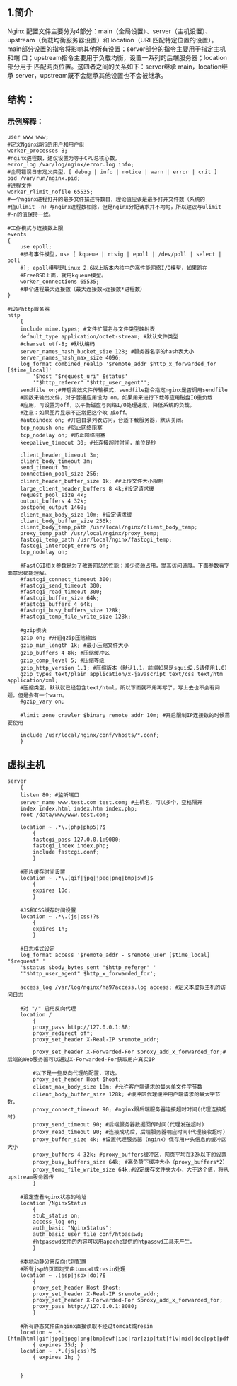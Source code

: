 ## 1.简介  
Nginx 配置文件主要分为4部分：main（全局设置）、server（主机设置）、
upstream（负载均衡服务器设置）和 location（URL匹配特定位置的设置）。  
main部分设置的指令将影响其他所有设置；server部分的指令主要用于指定主机和端
口；upstream指令主要用于负载均衡，设置一系列的后端服务器；location部分用于
匹配网页位置。这四者之间的关系如下：server继承 main，location继承
server，upstream既不会继承其他设置也不会被继承。

## 结构：  






### 示例解释：

    
    user www www;
    #定义Nginx运行的用户和用户组
    worker_processes 8;
    #nginx进程数，建议设置为等于CPU总核心数。
    error_log /var/log/nginx/error.log info;
    #全局错误日志定义类型，[ debug | info | notice | warn | error | crit ]
    pid /var/run/nginx.pid;
    #进程文件
    worker_rlimit_nofile 65535;
    #一个nginx进程打开的最多文件描述符数目，理论值应该是最多打开文件数（系统的
    #值ulimit -n）与nginx进程数相除，但是nginx分配请求并不均匀，所以建议与ulimit
    #-n的值保持一致。
    
    #工作模式与连接数上限
    events
    {
        use epoll;
        #参考事件模型，use [ kqueue | rtsig | epoll | /dev/poll | select | poll
        #]; epoll模型是Linux 2.6以上版本内核中的高性能网络I/O模型，如果跑在
        #FreeBSD上面，就用kqueue模型。
        worker_connections 65535;
        #单个进程最大连接数（最大连接数=连接数*进程数）
    }

    #设定http服务器
    http
        {
        include mime.types; #文件扩展名与文件类型映射表
        default_type application/octet-stream; #默认文件类型
        #charset utf-8; #默认编码        
        server_names_hash_bucket_size 128; #服务器名字的hash表大小        
        server_names_hash_max_size 4096;
        log_format combined_realip '$remote_addr $http_x_forwarded_for [$time_local]'
            '$host "$request_uri" $status'
            '"$http_referer" "$http_user_agent"';
        sendfile on;#开启高效文件传输模式，sendfile指令指定nginx是否调用sendfile
        #函数来输出文件，对于普通应用设为 on，如果用来进行下载等应用磁盘IO重负载
        #应用，可设置为off，以平衡磁盘与网络I/O处理速度，降低系统的负载。
        #注意：如果图片显示不正常把这个改 成off。
        #autoindex on; #开启目录列表访问，合适下载服务器，默认关闭。
        tcp_nopush on; #防止网络阻塞
        tcp_nodelay on; #防止网络阻塞
        keepalive_timeout 30; #长连接超时时间，单位是秒
        
        client_header_timeout 3m;
        client_body_timeout 3m;
        send_timeout 3m;
        connection_pool_size 256;
        client_header_buffer_size 1k; ##上传文件大小限制
        large_client_header_buffers 8 4k;#设定请求缓
        request_pool_size 4k;
        output_buffers 4 32k;
        postpone_output 1460;
        client_max_body_size 10m; #设定请求缓
        client_body_buffer_size 256k;
        client_body_temp_path /usr/local/nginx/client_body_temp;
        proxy_temp_path /usr/local/nginx/proxy_temp;
        fastcgi_temp_path /usr/local/nginx/fastcgi_temp;
        fastcgi_intercept_errors on;
        tcp_nodelay on;
        
        #FastCGI相关参数是为了改善网站的性能：减少资源占用，提高访问速度。下面参数看字面意思都能理解。
        #fastcgi_connect_timeout 300;
        #fastcgi_send_timeout 300;
        #fastcgi_read_timeout 300;
        #fastcgi_buffer_size 64k;
        #fastcgi_buffers 4 64k;
        #fastcgi_busy_buffers_size 128k;
        #fastcgi_temp_file_write_size 128k;

        #gzip模块
        gzip on; #开启gzip压缩输出
        gzip_min_length 1k; #最小压缩文件大小
        gzip_buffers 4 8k; #压缩缓冲区
        gzip_comp_level 5; #压缩等级
        gzip_http_version 1.1; #压缩版本（默认1.1，前端如果是squid2.5请使用1.0）
        gzip_types text/plain application/x-javascript text/css text/htm application/xml; 
        #压缩类型，默认就已经包含text/html，所以下面就不用再写了，写上去也不会有问题，但是会有一个warn。
        #gzip_vary on;
        
        #limit_zone crawler $binary_remote_addr 10m; #开启限制IP连接数的时候需要使用
        
        include /usr/local/nginx/conf/vhosts/*.conf;
        }

## 虚拟主机
    
    server
        {
        listen 80; #监听端口
        server_name www.test.com test.com; #主机名，可以多个，空格隔开
        index index.html index.htm index.php;
        root /data/www/www.test.com;
        
        location ~ .*\.(php|php5)?$
            {
            fastcgi_pass 127.0.0.1:9000;
            fastcgi_index index.php;
            include fastcgi.conf;
            }
        
        #图片缓存时间设置
        location ~ .*\.(gif|jpg|jpeg|png|bmp|swf)$
            {
            expires 10d;
            }
        
        #JS和CSS缓存时间设置
        location ~ .*\.(js|css)?$
            {
            expires 1h;
            }
        
        #日志格式设定
        log_format access '$remote_addr - $remote_user [$time_local] "$request" '
        '$status $body_bytes_sent "$http_referer" '
        '"$http_user_agent" $http_x_forwarded_for';
        
        access_log /var/log/nginx/ha97access.log access; #定义本虚拟主机的访问日志
        
        #对 "/" 启用反向代理
        location / 
            {
            proxy_pass http://127.0.0.1:88;
            proxy_redirect off;
            proxy_set_header X-Real-IP $remote_addr;
            
            proxy_set_header X-Forwarded-For $proxy_add_x_forwarded_for;#后端的Web服务器可以通过X-Forwarded-For获取用户真实IP
            
            #以下是一些反向代理的配置，可选。
            proxy_set_header Host $host;
            client_max_body_size 10m; #允许客户端请求的最大单文件字节数
            client_body_buffer_size 128k; #缓冲区代理缓冲用户端请求的最大字节数，
            proxy_connect_timeout 90; #nginx跟后端服务器连接超时时间(代理连接超时)
            proxy_send_timeout 90; #后端服务器数据回传时间(代理发送超时)
            proxy_read_timeout 90; #连接成功后，后端服务器响应时间(代理接收超时)
            proxy_buffer_size 4k; #设置代理服务器（nginx）保存用户头信息的缓冲区大小
            proxy_buffers 4 32k; #proxy_buffers缓冲区，网页平均在32k以下的设置
            proxy_busy_buffers_size 64k; #高负荷下缓冲大小（proxy_buffers*2）
            proxy_temp_file_write_size 64k;#设定缓存文件夹大小，大于这个值，将从upstream服务器传
            }
        
        #设定查看Nginx状态的地址
        location /NginxStatus 
            {
            stub_status on;
            access_log on;
            auth_basic "NginxStatus";
            auth_basic_user_file conf/htpasswd;
            #htpasswd文件的内容可以用apache提供的htpasswd工具来产生。
            }
        
        #本地动静分离反向代理配置
        #所有jsp的页面均交由tomcat或resin处理
        location ~ .(jsp|jspx|do)?$ 
            {
            proxy_set_header Host $host;
            proxy_set_header X-Real-IP $remote_addr;
            proxy_set_header X-Forwarded-For $proxy_add_x_forwarded_for;
            proxy_pass http://127.0.0.1:8080;
            }
            
        #所有静态文件由nginx直接读取不经过tomcat或resin
        location ~ .*.(htm|html|gif|jpg|jpeg|png|bmp|swf|ioc|rar|zip|txt|flv|mid|doc|ppt|pdf|xls|mp3|wma)$
            { expires 15d; }
        location ~ .*.(js|css)?$
            { expires 1h; }
            
        
        }
